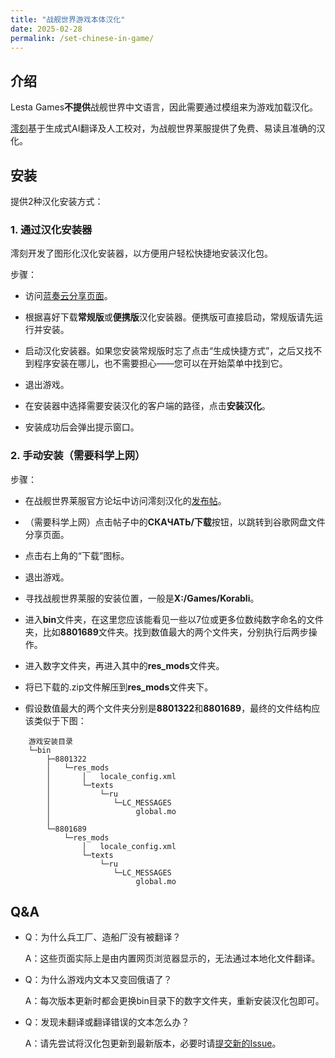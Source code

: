 ```yaml
---
title: "战舰世界游戏本体汉化"
date: 2025-02-28
permalink: /set-chinese-in-game/
---
```


## 介绍

Lesta Games**不提供**战舰世界中文语言，因此需要通过模组来为游戏加载汉化。

[澪刻](https://gitee.com/localized-korabli)基于生成式AI翻译及人工校对，为战舰世界莱服提供了免费、易读且准确的汉化。

## 安装

提供2种汉化安装方式：

### 1. 通过汉化安装器

澪刻开发了图形化汉化安装器，以方便用户轻松快捷地安装汉化包。

步骤：

- 访问[蓝奏云分享页面](https://tapio.lanzouw.com/b0nybehgb)。

- 根据喜好下载**常规版**或**便携版**汉化安装器。便携版可直接启动，常规版请先运行并安装。

- 启动汉化安装器。如果您安装常规版时忘了点击“生成快捷方式”，之后又找不到程序安装在哪儿，也不需要担心——您可以在开始菜单中找到它。

- 退出游戏。

- 在安装器中选择需要安装汉化的客户端的路径，点击**安装汉化**。

- 安装成功后会弹出提示窗口。

### 2. 手动安装（需要科学上网）

步骤：

- 在战舰世界莱服官方论坛中访问澪刻汉化的[发布帖](https://forum.korabli.su/topic/161848-)。

- （需要科学上网）点击帖子中的**СКАЧАТЬ/下载**按钮，以跳转到谷歌网盘文件分享页面。

- 点击右上角的“下载”图标。

- 退出游戏。

- 寻找战舰世界莱服的安装位置，一般是**X:/Games/Korabli**。

- 进入**bin**文件夹，在这里您应该能看见一些以7位或更多位数纯数字命名的文件夹，比如**8801689**文件夹。找到数值最大的两个文件夹，分别执行后两步操作。

- 进入数字文件夹，再进入其中的**res_mods**文件夹。

- 将已下载的.zip文件解压到**res_mods**文件夹下。

- 假设数值最大的两个文件夹分别是**8801322**和**8801689**，最终的文件结构应该类似于下图：

```
    游戏安装目录
    └─bin
        ├─8801322
        │   └─res_mods
        │       │   locale_config.xml
        │       └─texts
        │           └─ru
        │              └─LC_MESSAGES
        │                   global.mo
        │
        └─8801689
            └─res_mods
                │   locale_config.xml
                └─texts
                    └─ru
                       └─LC_MESSAGES
                            global.mo
```

## Q&A

- Q：为什么兵工厂、造船厂没有被翻译？

  A：这些页面实际上是由内置网页浏览器显示的，无法通过本地化文件翻译。

- Q：为什么游戏内文本又变回俄语了？

  A：每次版本更新时都会更换bin目录下的数字文件夹，重新安装汉化包即可。

- Q：发现未翻译或翻译错误的文本怎么办？

  A：请先尝试将汉化包更新到最新版本，必要时请[提交新的Issue](https://gitee.com/localized-korabli/Korabli-LESTA-L10N/issues/new/choose)。